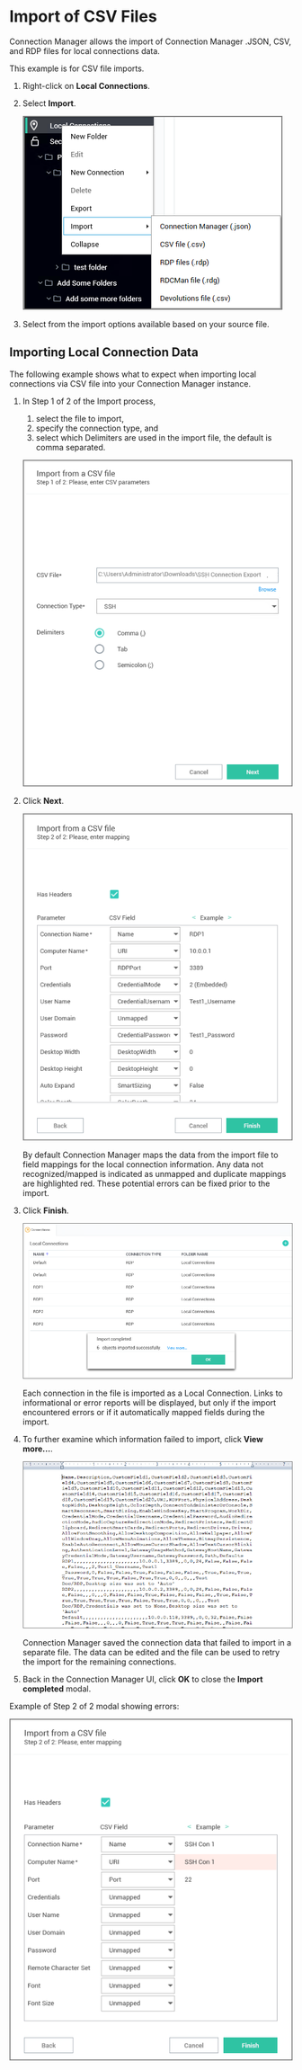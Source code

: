 [title]: # (CSV Import)
[tags]: # (user)
[priority]: # (501)
# Import of CSV Files

Connection Manager allows the import of Connection Manager .JSON, CSV, and RDP files for local connections data. 

This example is for CSV file imports.

1. Right-click on __Local Connections__.
1. Select __Import__.

   ![import](images/import.png "Import menu options")
1. Select from the import options available based on your source file.

## Importing Local Connection Data

The following example shows what to expect when importing local connections via CSV file into your Connection Manager instance.

1. In Step 1 of 2 of the Import process,
   1. select the file to import,
   1. specify the connection type, and
   1. select which Delimiters are used in the import file, the default is comma separated.

   ![import 2](images/import-2.png "Import dialog, step 1 of 2")
1. Click __Next__.

   ![import 3](images/import-3.png "Step 2 of 2, field mapping information")

   By default Connection Manager maps the data from the import file to field mappings for the local connection information. Any data not recognized/mapped is indicated as unmapped and duplicate mappings are highlighted red. These potential errors can be fixed prior to the import.
1. Click __Finish__.

   ![import 4](images/import-4.png "Import confirmation information")

   Each connection in the file is imported as a Local Connection. Links to informational or error reports will be displayed, but only if the import encountered errors or if it automatically mapped fields during the import.
1. To further examine which information failed to import, click __View more...__.

   ![import 5](images/import-5.png "CSV containing the connection data that failed to import")

   Connection Manager saved the connection data that failed to import in a separate file. The data can be edited and the file can be used to retry the import for the remaining connections.
1. Back in the Connection Manager UI, click __OK__ to close the __Import completed__ modal.

Example of Step 2 of 2 modal showing errors:

![errors](images/errors.png "Errors listed on import modal")
